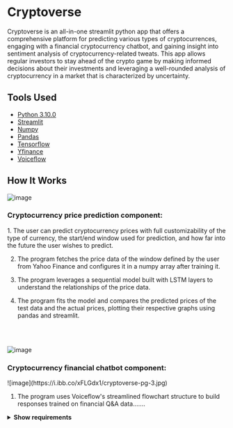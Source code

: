 # Cryptoverse


Cryptoverse is an all-in-one streamlit python app that offers a comprehensive platform for predicting various types of cryptocurrences, engaging with a financial cryptocurrency chatbot, and gaining insight into sentiment analysis of cryptocurrency-related tweats. This app allows regular investors to stay ahead of the crypto game by making informed decisions about their investments and leveraging a well-rounded analysis of cryptocurrency in a market that is characterized by uncertainty.


## Tools Used

* [Python 3.10.0](https://www.python.org/downloads/release/python-3100/)
* [Streamlit](https://streamlit.io/)
* [Numpy](https://numpy.org/)
* [Pandas](https://pandas.pydata.org/) 
* [Tensorflow](https://www.tensorflow.org/)
* [Yfinance](https://pypi.org/project/yfinance/)
* [Voiceflow](https://pypi.org/project/yfinance/)


## How It Works
![image](https://i.ibb.co/R71myDc/cryptoverse-pg-1.jpg)

<h3>Cryptocurrency price prediction component:</h3>
1. The user can predict cryptocurrency prices with full customizability of the type of currency, the start/end window used for prediction, and how far into the future the user wishes to predict. </br>

2. The program fetches the price data of the window defined by the user from Yahoo Finance and configures it in a numpy array after training it. </br>

3. The program leverages a sequential model built with LSTM layers to understand the relationships of the price data. </br>

4. The program fits the model and compares the predicted prices of the test data and the actual prices, plotting their respective graphs using pandas and streamlit.  

</br>
</br>


![image](https://i.ibb.co/Kj7JZJ4/cryptoverse-pg-2.jpg)

<h3>Cryptocurrency financial chatbot component:</h3>
![image](https://i.ibb.co/xFLGdx1/cryptoverse-pg-3.jpg)

1. The program uses Voiceflow's streamlined flowchart structure to build responses trained on financial Q&A data.......
   
<details><summary><b>Show requirements</b></summary>
    
1. Install streamlit:
    
    ```sh
    pip install streamlit
    ```
2. Install numpy:
   
    ```sh
    pip install numpy
    ```
1. Install pandas:
   
    ```sh
    pip install pandas
    ```
1. Install datetime:
   
    ```sh
    pip install datetime
    ```
1. Install sklearn:
   
    ```sh
    pip install sklearn
    ```
1. Install yfinance:
   
    ```sh
    pip install yfinance
    ```
1. Install tensorflow:
   
    ```sh
    pip install tensorflow
    ```
1. Install random:
   
    ```sh
    pip install random
    ```
1. Run the python file to create a localhost server:
   
    ```sh
    python3 -m streamlit run main.py
    ```
</details>
